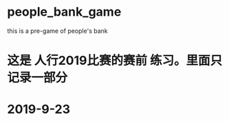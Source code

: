 # people_bank_game
this is a pre-game of people's bank  
# 这是 人行2019比赛的赛前 练习。里面只记录一部分  
# 2019-9-23
